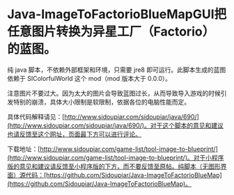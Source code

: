 # Java-ImageToFactorioBlueMapGUI把任意图片转换为异星工厂（Factorio）的蓝图。

纯 java 脚本，不依赖外部框架和环境，只需要 jre8 即可运行。此脚本生成的蓝图依赖于 SIColorfulWorld 这个 mod（mod 版本大于 0.0.0）。

注意图片不要过大。因为太大的图片会导致蓝图过长，从而导致导入游戏的时候引发特别的崩溃，具体大小限制是软限制，依据各位的电脑性能而定。

具体代码解释请见：[http://www.sidoupiar.com/sidoupiar/java/690/](http://www.sidoupiar.com/sidoupiar/java/690/)。对于这个脚本的意见和建议也请反馈至这个网址，页面最下方可以进行评论。

下载地址：[http://www.sidoupiar.com/game-list/tool-image-to-blueprint/](http://www.sidoupiar.com/game-list/tool-image-to-blueprint/)。对于小程序版的意见和建议请反馈至小程序版的下方，而不要反馈至原帖。纯脚本（无图形界面）源代码：[https://github.com/Sidoupiar/Java-ImageToFactorioBlueMap](https://github.com/Sidoupiar/Java-ImageToFactorioBlueMap)。
